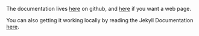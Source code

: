 The documentation lives [here](https://github.com/thenextbilliononline/sparks-bot/tree/master/docs) on github, and [here](https://thenextbilliononline.github.io/sparks-bot/) if you want a web page.

You can also getting it working locally by reading the Jekyll Documentation [here](https://jekyllrb.com/).
